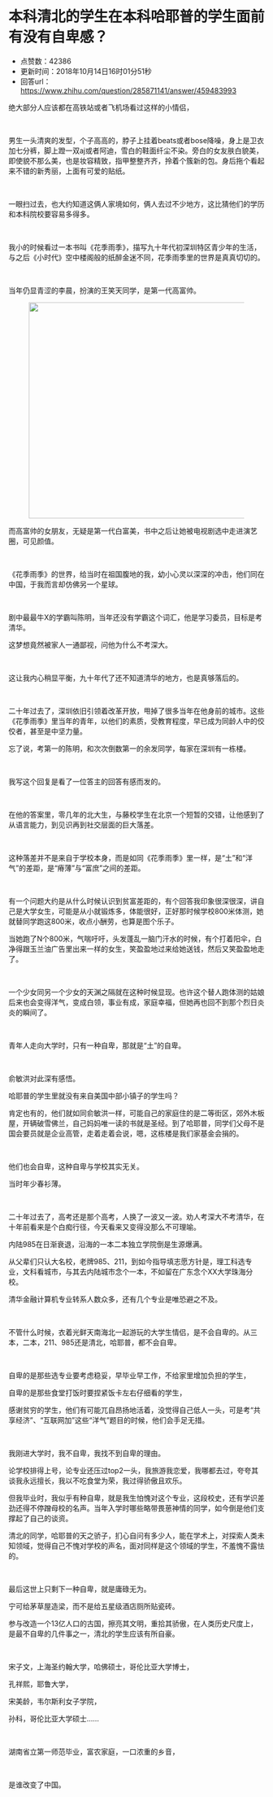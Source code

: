 # 本科清北的学生在本科哈耶普的学生面前有没有自卑感？
- 点赞数：42386
- 更新时间：2018年10月14日16时01分51秒
- 回答url：https://www.zhihu.com/question/285871141/answer/459483993
<body>
 <p data-pid="SdxpPpg_">绝大部分人应该都在高铁站或者飞机场看过这样的小情侣，</p>
 <p class="ztext-empty-paragraph"><br></p>
 <p data-pid="yE0s30jQ">男生一头清爽的发型，个子高高的，脖子上挂着beats或者bose降噪，身上是卫衣加七分裤，脚上蹬一双aj或者阿迪，雪白的鞋面纤尘不染。旁白的女友肤白貌美，即使貌不那么美，也是妆容精致，指甲整整齐齐，拎着个簇新的包。身后拖个看起来不错的新秀丽，上面有可爱的贴纸。</p>
 <p class="ztext-empty-paragraph"><br></p>
 <p data-pid="_eaC1jxy">一眼扫过去，也大约知道这俩人家境如何，俩人去过不少地方，这比猜他们的学历和本科院校要容易多得多。</p>
 <p class="ztext-empty-paragraph"><br></p>
 <p data-pid="1AIuhJJ-">我小的时候看过一本书叫《花季雨季》，描写九十年代初深圳特区青少年的生活，与之后《小时代》空中楼阁般的纸醉金迷不同，花季雨季里的世界是真真切切的。</p>
 <p class="ztext-empty-paragraph"><br></p>
 <p data-pid="t4HegpVj">当年仍显青涩的李晨，扮演的王笑天同学，是第一代高富帅。</p>
 <figure data-size="normal">
  <img src="https://pic1.zhimg.com/50/v2-f2f857912ac9c65b98df40e68bfb350a_720w.jpg?source=1940ef5c" data-caption="" data-size="normal" data-rawwidth="425" data-rawheight="281" data-original-token="v2-f2f857912ac9c65b98df40e68bfb350a" data-default-watermark-src="https://pica.zhimg.com/50/v2-d0897d865115de63feb0b3710670fa81_720w.jpg?source=1940ef5c" class="origin_image zh-lightbox-thumb" width="425" data-original="https://pica.zhimg.com/v2-f2f857912ac9c65b98df40e68bfb350a_r.jpg?source=1940ef5c">
 </figure>
 <p data-pid="_J0wFVdd">而高富帅的女朋友，无疑是第一代白富美，书中之后让她被电视剧选中走进演艺圈，可见颜值。</p>
 <p class="ztext-empty-paragraph"><br></p>
 <p data-pid="vpspoBCn">《花季雨季》的世界，给当时在祖国腹地的我，幼小心灵以深深的冲击，他们同在中国，于我而言却仿佛另一个星球。</p>
 <p class="ztext-empty-paragraph"><br></p>
 <p data-pid="APn5xr7g">剧中最最牛X的学霸叫陈明，当年还没有学霸这个词汇，他是学习委员，目标是考清华。</p>
 <p data-pid="MnJqC4-E">这梦想竟然被家人一通鄙视，问他为什么不考深大。</p>
 <p class="ztext-empty-paragraph"><br></p>
 <p data-pid="lgjrCzu0">这让我内心稍显平衡，九十年代了还不知道清华的地方，也是真够落后的。</p>
 <p class="ztext-empty-paragraph"><br></p>
 <p data-pid="Aaa9fC1i">二十年过去了，深圳依旧引领着改革开放，甩掉了很多当年在他身前的城市。这些《花季雨季》里当年的青年，以他们的素质，受教育程度，早已成为同龄人中的佼佼者，甚至是中坚力量。</p>
 <p data-pid="zfiA7QM1">忘了说，考第一的陈明，和次次倒数第一的余发同学，每家在深圳有一栋楼。</p>
 <p class="ztext-empty-paragraph"><br></p>
 <p data-pid="EkexKoQU">我写这个回复是看了一位答主的回答有感而发的。</p>
 <p class="ztext-empty-paragraph"><br></p>
 <p data-pid="-wjwNqE4">在他的答案里，零几年的北大生，与藤校学生在北京一个短暂的交错，让他感到了从语言能力，到见识再到社交层面的巨大落差。</p>
 <p class="ztext-empty-paragraph"><br></p>
 <p data-pid="AYuGVqsT">这种落差并不是来自于学校本身，而是如同《花季雨季》里一样，是“土”和“洋气”的差距，是“瘠薄”与“富庶”之间的差距。</p>
 <p class="ztext-empty-paragraph"><br></p>
 <p data-pid="XcOeAQfn">有一个问题大约是从什么时候认识到贫富差距的，有个回答我印象很深很深，讲自己是大学女生，可能是从小就锻炼多，体能很好，正好那时候学校800米体测，她就替同学跑这800米，收点小酬劳，也算是图个乐子。</p>
 <p data-pid="TcHYc9K3">当她跑了N个800米，气喘吁吁，头发蓬乱一脑门汗水的时候，有个打着阳伞，白净得跟玉兰油广告里出来一样的女生，笑盈盈地过来给她送钱，然后又笑盈盈地走了。</p>
 <p class="ztext-empty-paragraph"><br></p>
 <p data-pid="eDc77piz">一个少女同另一个少女的天渊之隔就在这种时候显现。也许这个替人跑体测的姑娘后来也会变得洋气，变成白领，事业有成，家庭幸福，但她再也回不到那个烈日炎炎的瞬间了。</p>
 <p class="ztext-empty-paragraph"><br></p>
 <p data-pid="1nzD024F">青年人走向大学时，只有一种自卑，那就是“土”的自卑。</p>
 <p class="ztext-empty-paragraph"><br></p>
 <p data-pid="__wpSPJZ">俞敏洪对此深有感悟。</p>
 <p data-pid="_uTiFCxe">哈耶普的学生里就没有来自美国中部小镇子的学生吗？</p>
 <p data-pid="x2R0lnf1">肯定也有的，他们就如同俞敏洪一样，可能自己的家庭住的是二等街区，郊外木板屋，开辆破雪佛兰，自己妈妈唯一读的书就是圣经。到了哈耶普，同学们父母不是国会要员就是企业高管，走着走着会说，嗯，这栋楼是我们家基金会捐的。</p>
 <p class="ztext-empty-paragraph"><br></p>
 <p data-pid="-seE66zd">他们也会自卑，这种自卑与学校其实无关。</p>
 <p data-pid="Q2dYM8IC">当时年少春衫薄。</p>
 <p class="ztext-empty-paragraph"><br></p>
 <p data-pid="VC-KDPWP">二十年过去了，高考还是那个高考，人换了一波又一波。劝人考深大不考清华，在十年前看来是个白痴行径，今天看来又变得没那么不可理喻。</p>
 <p data-pid="yDZZzq5e">内陆985在日渐衰退，沿海的一本二本独立学院倒是生源爆满。</p>
 <p data-pid="IDh3iAGa">从父辈们只认大名校，老牌985、211，到如今指导填志愿方针是，理工科选专业，文科看城市，与其去内陆城市念个一本，不如留在广东念个XX大学珠海分校。</p>
 <p data-pid="yGJoRSMM">清华金融计算机专业转系人数众多，还有几个专业是唯恐避之不及。</p>
 <p class="ztext-empty-paragraph"><br></p>
 <p data-pid="Sd7ZJrnb">不管什么时候，衣着光鲜天南海北一起游玩的大学生情侣，是不会自卑的。从三本，二本，211、985还是清北，哈耶普，都不会自卑。</p>
 <p class="ztext-empty-paragraph"><br></p>
 <p data-pid="luGOxZin">自卑的是那些选专业要考虑稳妥，早毕业早工作，不给家里增加负担的学生，</p>
 <p data-pid="YKAPAvOt">自卑的是那些食堂打饭时要捏紧饭卡左右仔细看的学生，</p>
 <p data-pid="pKVGppql">感谢贫穷的学生，他们有可能兀自昂扬地活着，没觉得自己低人一头，可是考“共享经济”、“互联网加”这些“洋气”题目的时候，他们会手足无措。</p>
 <p class="ztext-empty-paragraph"><br></p>
 <p data-pid="oNUUFT_3">我刚进大学时，我不自卑，我找不到自卑的理由。</p>
 <p data-pid="FqGIoZxa">论学校排得上号，论专业还压过top2一头，我旅游我恋爱，我哪都去过，夸夸其谈我永远擅长，我以不吃食堂为荣，我过得骄傲且欢乐。</p>
 <p data-pid="KMmTKCZR">但我毕业时，我似乎有种自卑，就是我生怕愧对这个专业，这段校史，还有学识差劲还得不停蹭母校的名声。当年入学时哪些略带畏葸神情的同学，如今倒是他们支撑起了自己的谈资。</p>
 <p data-pid="DTnfGfGd">清北的同学，哈耶普的天之骄子，扪心自问有多少人，能在学术上，对探索人类未知领域，觉得自己不愧对学校的声名，面对同样是这个领域的学生，不羞愧不露怯的。</p>
 <p class="ztext-empty-paragraph"><br></p>
 <p data-pid="rBtK88kM">最后这世上只剩下一种自卑，就是庸碌无为。</p>
 <p data-pid="lviA8DY7">宁可给茅草屋造梁，而不是给五星级酒店厕所贴瓷砖。</p>
 <p data-pid="tCo3LKnc">参与改造一个13亿人口的古国，擦亮其文明，重拾其骄傲，在人类历史尺度上，是最不自卑的几件事之一，清北的学生应该有所自豪。</p>
 <p class="ztext-empty-paragraph"><br></p>
 <p data-pid="hoCf6w3O">宋子文，上海圣约翰大学，哈佛硕士，哥伦比亚大学博士，</p>
 <p data-pid="MxS9vDpO">孔祥熙，耶鲁大学，</p>
 <p data-pid="BNWoUQj1">宋美龄，韦尔斯利女子学院，</p>
 <p data-pid="h5LWjl8j">孙科，哥伦比亚大学硕士……</p>
 <p class="ztext-empty-paragraph"><br></p>
 <p data-pid="uKvqzdli">湖南省立第一师范毕业，富农家庭，一口浓重的乡音，</p>
 <p class="ztext-empty-paragraph"><br></p>
 <p data-pid="GM3Yerll">是谁改变了中国。</p>
</body>